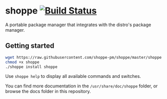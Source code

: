 # shoppe [![Build Status](https://travis-ci.org/shoppepm/shoppe.svg?branch=master)](https://travis-ci.org/shoppepm/shoppe)

A portable package manager that integrates with the distro's package manager.

## Getting started

```bash
wget https://raw.githubusercontent.com/shoppe-pm/shoppe/master/shoppe
chmod +x shoppe
./shoppe install shoppe
```

Use ``shoppe help`` to display all available commands and switches.

You can find more documentation in the ``/usr/share/doc/shoppe`` folder, or browse the docs folder in this repository.

